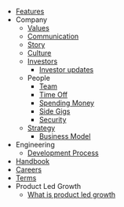 - [Features](/features)
- Company
	- [Values](/handbook/values)
	- [Communication](/handbook/communication)
	- [Story](/handbook/story)
	- [Culture](/handbook/culture)
	- [Investors](/handbook/investors)
		- [Investor updates](/handbook/investor-updates)
	- People
		- [Team](/handbook/team)
		- [Time Off](/handbook/time-off)
		- [Spending Money](/handbook/spending-money)
		- [Side Gigs](/handbook/side-gigs)
		- [Security](/handbook/security)
	- [Strategy](/handbook/strategy)
		- [Business Model](/handbook/business-model)
- Engineering
  - [Development Process](/dev/development-process/development-process)
- [Handbook](/handbook/using-the-handbook)
- [Careers](/careers)
- [Terms](/terms)
- Product Led Growth
	- [What is product led growth](/what-is-product-led-growth)

